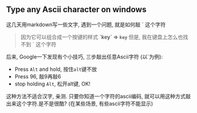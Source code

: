 ## Type any Ascii character on windows ##

这几天用markdown写一些文字, 遇到一个问题, 就是如何敲 ` 这个字符
>因为它可以组合成一个按键的样式 <b> \`key\` => `key` </b>
>但是, 我在键盘上怎么也找不到 ` 这个字符

后来, Google一下发现有个小技巧, 三步敲出任意Ascii字符 (以`为例):

- Press `Alt` and hold, 按住`alt`键不放
- Press 96, 敲9再敲6
- stop holding `Alt`, 松开alt键, OK!

这种方法不适合汉字, 亲测. 只要你知道一个字符的ascii编码, 就可以用这种方式敲出来这个字符.是不是很酷? (在某些场景, 有些ascii字符不能显示)
